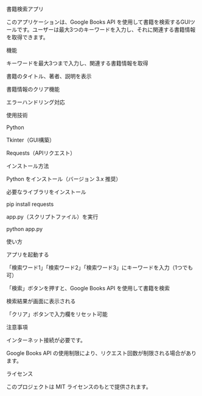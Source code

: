 書籍検索アプリ

このアプリケーションは、Google Books API を使用して書籍を検索するGUIツールです。ユーザーは最大3つのキーワードを入力し、それに関連する書籍情報を取得できます。

機能

キーワードを最大3つまで入力し、関連する書籍情報を取得

書籍のタイトル、著者、説明を表示

書籍情報のクリア機能

エラーハンドリング対応

使用技術

Python

Tkinter（GUI構築）

Requests（APIリクエスト）

インストール方法

Python をインストール（バージョン 3.x 推奨）

必要なライブラリをインストール

pip install requests

app.py（スクリプトファイル）を実行

python app.py

使い方

アプリを起動する

「検索ワード1」「検索ワード2」「検索ワード3」にキーワードを入力（1つでも可）

「検索」ボタンを押すと、Google Books API を使用して書籍を検索

検索結果が画面に表示される

「クリア」ボタンで入力欄をリセット可能

注意事項

インターネット接続が必要です。

Google Books API の使用制限により、リクエスト回数が制限される場合があります。

ライセンス

このプロジェクトは MIT ライセンスのもとで提供されます。